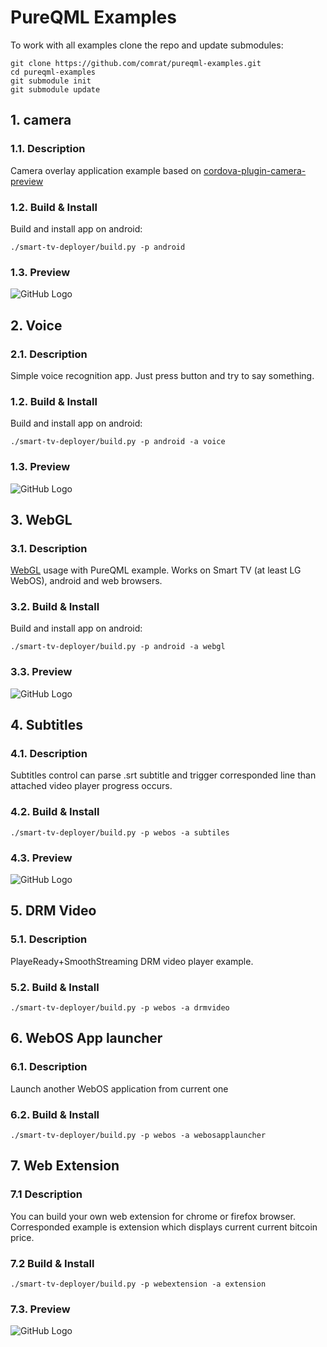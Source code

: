 # PureQML Examples
To work with all examples clone the repo and update submodules:
```
git clone https://github.com/comrat/pureqml-examples.git
cd pureqml-examples
git submodule init
git submodule update
```

## 1. camera
### 1.1. Description
Camera overlay application example based on [cordova-plugin-camera-preview](https://www.npmjs.com/package/cordova-plugin-camera-preview)
### 1.2. Build & Install
Build and install app on android:
```
./smart-tv-deployer/build.py -p android
```

### 1.3. Preview
![GitHub Logo](https://github.com/comrat/pureqml-examples/raw/master/dist/screens/camera.png)

## 2. Voice
### 2.1. Description
Simple voice recognition app. Just press button and try to say something.
### 1.2. Build & Install
Build and install app on android:
```
./smart-tv-deployer/build.py -p android -a voice
```

### 1.3. Preview
![GitHub Logo](https://github.com/comrat/pureqml-examples/raw/master/dist/screens/voice.jpg)

## 3. WebGL
### 3.1. Description
[WebGL](https://ru.wikipedia.org/wiki/WebGL) usage with PureQML example. Works on Smart TV (at least LG WebOS), android and web browsers.
### 3.2. Build & Install
Build and install app on android:
```
./smart-tv-deployer/build.py -p android -a webgl
```
### 3.3. Preview
![GitHub Logo](https://github.com/comrat/pureqml-examples/raw/master/dist/screens/webgl.png)


## 4. Subtitles
### 4.1. Description
Subtitles control can parse .srt subtitle and trigger corresponded line than attached video player progress occurs.
### 4.2. Build & Install
```
./smart-tv-deployer/build.py -p webos -a subtiles
```
### 4.3. Preview
![GitHub Logo](https://github.com/comrat/pureqml-examples/raw/master/dist/screens/subtitles.png)


## 5. DRM Video
### 5.1. Description
PlayeReady+SmoothStreaming DRM video player example.
### 5.2. Build & Install
```
./smart-tv-deployer/build.py -p webos -a drmvideo
```

## 6. WebOS App launcher
### 6.1. Description
Launch another WebOS application from current one
### 6.2. Build & Install
```
./smart-tv-deployer/build.py -p webos -a webosapplauncher
```


## 7. Web Extension
### 7.1 Description
You can build your own web extension for chrome or firefox browser. Corresponded example is extension which displays current current bitcoin price.
### 7.2 Build & Install
```
./smart-tv-deployer/build.py -p webextension -a extension
```
### 7.3. Preview
![GitHub Logo](https://github.com/comrat/pureqml-examples/raw/master/dist/screens/extension.png)
